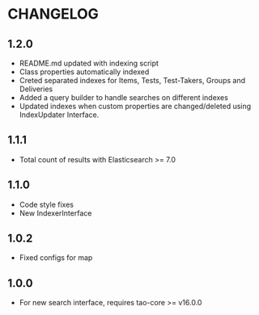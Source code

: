 CHANGELOG
=========

1.2.0
-----
- README.md updated with indexing script
- Class properties automatically indexed
- Creted separated indexes for Items, Tests, Test-Takers, Groups and Deliveries
- Added a query builder to handle searches on different indexes
- Updated indexes when custom properties are changed/deleted using IndexUpdater Interface.

1.1.1
-----
- Total count of results with Elasticsearch >= 7.0

1.1.0
-----
- Code style fixes
- New IndexerInterface

1.0.2
-----
- Fixed configs for map

1.0.0
-----
- For new search interface, requires tao-core >= v16.0.0
